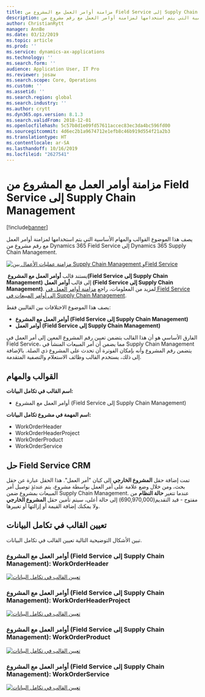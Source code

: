 ```yaml
---
title: مزامنة أوامر العمل مع المشروع من Field Service إلى Supply Chain Management
description: يصف هذا الموضوع القوالب والمهام الأساسية التي يتم استخدامها لمزامنة أوامر العمل مع رقم مشروع من Dynamics 365 Field Service إلى Dynamics 365 Supply Chain Management.
author: ChristianRytt
manager: AnnBe
ms.date: 03/12/2019
ms.topic: article
ms.prod: ''
ms.service: dynamics-ax-applications
ms.technology: ''
ms.search.form: ''
audience: Application User, IT Pro
ms.reviewer: josaw
ms.search.scope: Core, Operations
ms.custom: ''
ms.assetid: ''
ms.search.region: global
ms.search.industry: ''
ms.author: crytt
ms.dyn365.ops.version: 8.1.3
ms.search.validFrom: 2018-12-01
ms.openlocfilehash: 5c57b8d1e09fd57611accec83ec3da4bc596fd00
ms.sourcegitcommit: 4d6ec2b1a9674712e1efb8c46b919d554f21a2b3
ms.translationtype: HT
ms.contentlocale: ar-SA
ms.lasthandoff: 10/16/2019
ms.locfileid: "2627541"
---
```

# <a name="synchronize-work-orders-with-project-from-field-service-to-supply-chain-management"></a>مزامنة أوامر العمل مع المشروع من Field Service إلى Supply Chain Management

[!include[banner](../includes/banner.md)]

يصف هذا الموضوع القوالب والمهام الأساسية التي يتم استخدامها لمزامنة أوامر العمل مع رقم مشروع من Dynamics 365 Field Service إلى Dynamics 365 Supply Chain Management.

[![مزامنة عمليات الأعمال بين Supply Chain Management وField Service](./media/FSSOprojectOW.png)](./media/FSSOprojectOW.png)

يستند قالب **أوامر العمل مع المشروع ‏(Field Service إلى Supply Chain Management)** إلى قالب **أوامر العمل (Field Service إلى Supply Chain Management)**. لمزيد من المعلومات، راجع [مزامنة أوامر العمل في Field Service إلى أوامر المبيعات في Supply Chain Management](https://docs.microsoft.com/dynamics365/unified-operations/supply-chain/sales-marketing/field-service-work-order).

يصف هذا الموضوع الاختلافات بين القالبين فقط:
- **أوامر العمل مع المشروع (Field Service إلى Supply Chain Management)**
- **أوامر العمل (Field Service إلى Supply Chain Management)**

الفارق الأساسي هو أن هذا القالب يتضمن تعيين رقم المشروع المعين إلى أمر العمل في Field Service، مما يضمن أن أمر المبيعات المنشأ في Supply Chain Management يتضمن رقم المشروع وأنه بإمكان الفوترة أن تحدث على المشروع ذي الصلة. بالإضافة إلى ذلك، يستخدم القالب وظائف الاستعلام والتصفية المتقدمة.

## <a name="templates-and-tasks"></a>القوالب والمهام

**اسم القالب في تكامل البيانات:**

- أوامر العمل مع المشروع (Field Service إلى Supply Chain Management)

**اسم المهمة في مشروع تكامل البيانات:**

- WorkOrderHeader
- WorkOrderHeaderProject
- WorkOrderProduct
- WorkOrderService

## <a name="field-service-crm-solution"></a>حل Field Service CRM
تمت إضافة حقل **المشروع الخارجي** إلى كيان "أمر العمل". هذا الحقل عبارة عن حقل بحث، ومن خلال وضع علامة على أمر العمل بواسطة مشروع، يتم عندئذٍ توصيل أمر المبيعات بمشروع ضمن Supply Chain Management. عندما تتغير **حالة النظام** من مفتوح - قيد التقديم(690,970,000) إلى حالة أعلى، سيتم تأمين حقل **المشروع الخارجي** ولا يمكنك إضافة القيمة أو إزالتها أو تغييرها.

## <a name="template-mapping-in-data-integration"></a>تعيين القالب في تكامل البيانات

تبين الأشكال التوضيحية التالية تعيين القالب في تكامل البيانات.

### <a name="work-orders-with-project-field-service-to-supply-chain-management-workorderheader"></a>أوامر العمل مع المشروع (Field Service إلى ‎Supply Chain Management)‎:‎‎ ‎‎WorkOrderHeader‎

[![تعيين القالب في تكامل البيانات](./media/FSWOP1.png)](./media/FSWOP1.png)

### <a name="work-orders-with-project-field-service-to-supply-chain-management-workorderheaderproject"></a>أوامر العمل مع المشروع (Field Service إلى Supply Chain Management): WorkOrderHeaderProject

[![تعيين القالب في تكامل البيانات](./media/FSWOP2.png)](./media/FSWOP2.png)

### <a name="work-orders-with-project-field-service-to-supply-chain-management-workorderproduct"></a>أوامر العمل مع المشروع (Field Service إلى Supply Chain Management): WorkOrderProduct

[![تعيين القالب في تكامل البيانات](./media/FSWOP3.png)](./media/FSWOP3.png)

### <a name="work-orders-with-project-field-service-to-supply-chain-management-workorderservice"></a>أوامر العمل مع المشروع (Field Service إلى Supply Chain Management): WorkOrderService

[![تعيين القالب في تكامل البيانات](./media/FSWOP4.png)](./media/FSWOP4.png)
